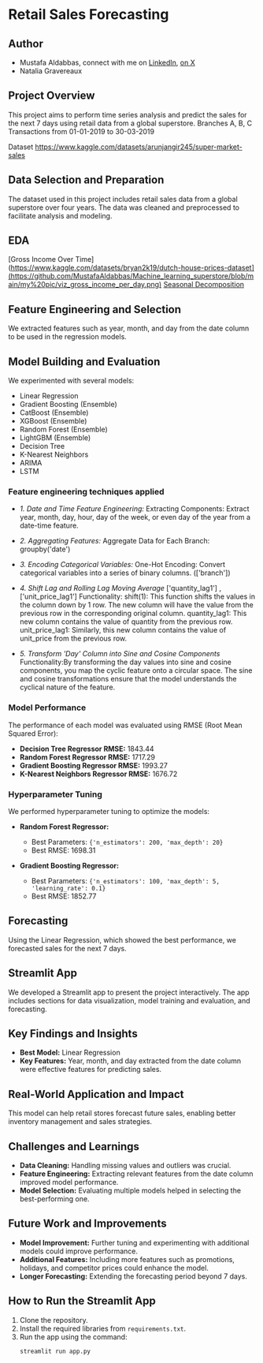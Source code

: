 
# Retail Sales Forecasting
## Author 
* Mustafa Aldabbas, connect with me on [LinkedIn](https://www.linkedin.com/in/mustafa-aldabbas-85256b95/), [on X](https://x.com/Mustafa_dabbas)
* Natalia Gravereaux

## Project Overview

This project aims to perform time series analysis and predict the sales for the next 7 days using retail data from a global superstore.
Branches A, B, C
Transactions from 01-01-2019 to 30-03-2019

Dataset https://www.kaggle.com/datasets/arunjangir245/super-market-sales

## Data Selection and Preparation

The dataset used in this project includes retail sales data from a global superstore over four years. The data was cleaned and preprocessed to facilitate analysis and modeling.

## EDA
[Gross Income Over Time](https://www.kaggle.com/datasets/bryan2k19/dutch-house-prices-dataset](https://github.com/MustafaAldabbas/Machine_learning_superstore/blob/main/my%20pic/viz_gross_income_per_day.png) 
[Seasonal Decomposition](https://github.com/MustafaAldabbas/Machine_learning_superstore/blob/main/my%20pic/seasonal_decomposition.png)

## Feature Engineering and Selection

We extracted features such as year, month, and day from the date column to be used in the regression models.

## Model Building and Evaluation

We experimented with several models:
- Linear Regression 
- Gradient Boosting (Ensemble)
- CatBoost (Ensemble)
- XGBoost (Ensemble)
- Random Forest  (Ensemble)
- LightGBM (Ensemble)
- Decision Tree 
- K-Nearest Neighbors 
- ARIMA 
- LSTM

### Feature engineering techniques applied
- *1.  Date and Time Feature Engineering:*
Extracting Components: Extract year, month, day, hour, day of the week, or even day of the year from a date-time feature.

- *2. Aggregating Features:*
Aggregate Data for Each Branch:
groupby('date')

- *3. Encoding Categorical Variables:*
One-Hot Encoding: Convert categorical variables into a series of binary columns. (['branch'])

- *4. Shift Lag and Rolling Lag Moving Average*
 ['quantity_lag1'] , ['unit_price_lag1'] 
Functionality:
shift(1): This function shifts the values in the column down by 1 row. The new column will have the value from the previous row in the corresponding original column.
quantity_lag1: This new column contains the value of quantity from the previous row.
unit_price_lag1: Similarly, this new column contains the value of unit_price from the previous row.

- *5. Transform 'Day' Column into Sine and Cosine Components*
Functionality:By transforming the day values into sine and cosine components, you map the cyclic feature onto a circular space. The sine and cosine transformations ensure that the model understands the cyclical nature of the feature.


### Model Performance

The performance of each model was evaluated using RMSE (Root Mean Squared Error):

- **Decision Tree Regressor RMSE:** 1843.44
- **Random Forest Regressor RMSE:** 1717.29
- **Gradient Boosting Regressor RMSE:** 1993.27
- **K-Nearest Neighbors Regressor RMSE:** 1676.72

### Hyperparameter Tuning

We performed hyperparameter tuning to optimize the models:

- **Random Forest Regressor:**
  - Best Parameters: `{'n_estimators': 200, 'max_depth': 20}`
  - Best RMSE: 1698.31

- **Gradient Boosting Regressor:**
  - Best Parameters: `{'n_estimators': 100, 'max_depth': 5, 'learning_rate': 0.1}`
  - Best RMSE: 1852.77

## Forecasting

Using the Linear Regression, which showed the best performance, we forecasted sales for the next 7 days.

## Streamlit App

We developed a Streamlit app to present the project interactively. The app includes sections for data visualization, model training and evaluation, and forecasting.

## Key Findings and Insights

- **Best Model:** Linear Regression
- **Key Features:** Year, month, and day extracted from the date column were effective features for predicting sales.

## Real-World Application and Impact

This model can help retail stores forecast future sales, enabling better inventory management and sales strategies.

## Challenges and Learnings

- **Data Cleaning:** Handling missing values and outliers was crucial.
- **Feature Engineering:** Extracting relevant features from the date column improved model performance.
- **Model Selection:** Evaluating multiple models helped in selecting the best-performing one.

## Future Work and Improvements

- **Model Improvement:** Further tuning and experimenting with additional models could improve performance.
- **Additional Features:** Including more features such as promotions, holidays, and competitor prices could enhance the model.
- **Longer Forecasting:** Extending the forecasting period beyond 7 days.

## How to Run the Streamlit App

1. Clone the repository.
2. Install the required libraries from `requirements.txt`.
3. Run the app using the command:
   ```bash
   streamlit run app.py
   ```

